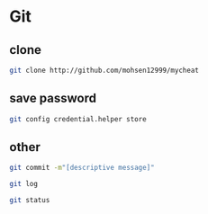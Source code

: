 # Git

## clone

```sh
git clone http://github.com/mohsen12999/mycheat
```

## save password

```sh
git config credential.helper store
```

## other

```sh
git commit -m"[descriptive message]"
```

```sh
git log
```

```sh
git status
```